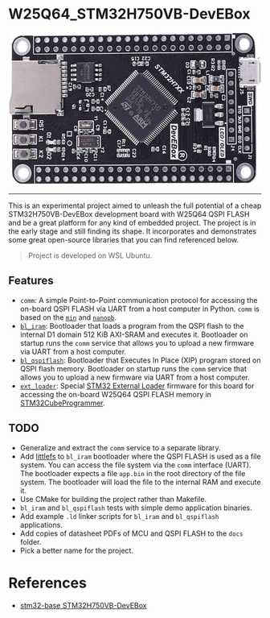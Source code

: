 
# W25Q64_STM32H750VB-DevEBox

![W25Q64_STM32H750VB-DevEBox board](docs/W25Q64_STM32H750VB-DevEBox.jpg)

---

This is an experimental project aimed to unleash the full potential of a cheap
STM32H750VB-DevEBox development board with W25Q64 QSPI FLASH and be a great
platform for any kind of embedded project. The project is in the early stage and
still finding its shape. It incorporates and demonstrates some great open-source
libraries that you can find referenced below.

> Project is developed on WSL Ubuntu.

## Features

- `comm`: A simple Point-to-Point communication protocol for accessing the
  on-board QSPI FLASH via UART from a host computer in Python. `comm` is based
  on the [`min`](https://github.com/min-protocol/min) and
  [`nanopb`](https://github.com/nanopb/nanopb).
- [`bl_iram`](docs/bl_iram.md): Bootloader that loads a program from the QSPI
  flash to the internal D1 domain 512 KiB AXI-SRAM and executes it. Bootloader
  on startup runs the `comm` service that allows you to upload a new firmware
  via UART from a host computer.
- [`bl_qspiflash`](docs/bl_qspiflash.md): Bootloader that Executes In Place
  (XIP) program stored on QSPI flash memory. Bootloader on startup runs the
  `comm` service that allows you to upload a new firmware via UART from a host
  computer.
- [`ext_loader`](docs/ext_loader.md): Special [STM32 External
  Loader](https://github.com/STMicroelectronics/stm32-external-loader) firmware
  for this board for accessing the on-board W25Q64 QSPI FLASH memory in
  [STM32CubeProgrammer](https://www.st.com/en/development-tools/stm32cubeprog.html).

## TODO

- Generalize and extract the `comm` service to a separate library.
- Add [littlefs](https://github.com/littlefs-project/littlefs) to `bl_iram`
  bootloader where the QSPI FLASH is used as a file system. You can access the
  file system via the `comm` interface (UART). The bootloader expects a file
  `app.bin` in the root directory of the file system. The bootloader will load
  the file to the internal RAM and execute it.
- Use CMake for building the project rather than Makefile.
- `bl_iram` and `bl_qspiflash` tests with simple demo application binaries.
- Add example `.ld` linker scripts for `bl_iram` and `bl_qspiflash`
  applications.
- Add copies of datasheet PDFs of MCU and QSPI FLASH to the `docs` folder.
- Pick a better name for the project.

# References

- [stm32-base STM32H750VB-DevEBox](https://stm32-base.org/boards/STM32H750VBT6-STM32H7XX-M.html#W25Q64JV)
